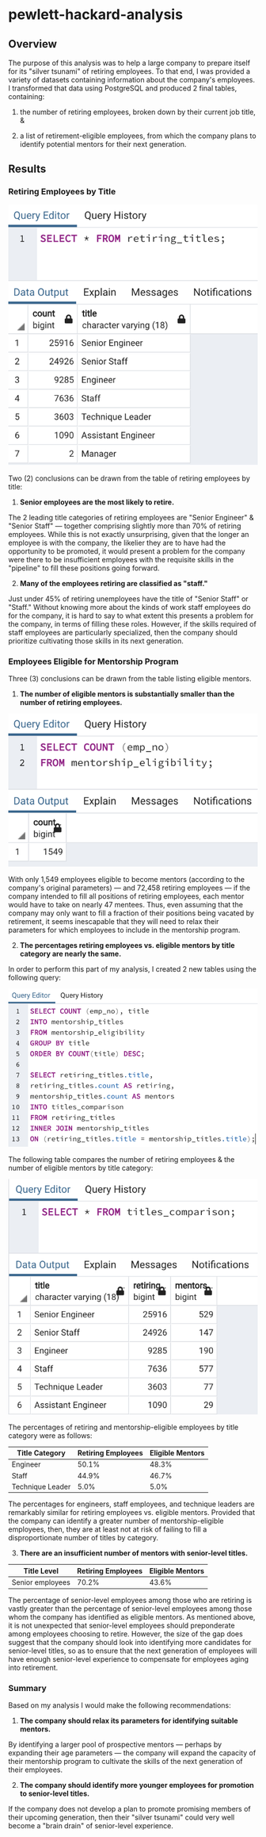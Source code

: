 # pewlett-hackard-analysis

## Overview

The purpose of this analysis was to help a large company to prepare itself for its "silver tsunami" of retiring employees. To that end, I was provided a variety of datasets containing information about the company's employees. I transformed that data using PostgreSQL and produced 2 final tables, containing:

1. the number of retiring employees, broken down by their current job title, &

2. a list of retirement-eligible employees, from which the company plans to identify potential mentors for their next generation.

## Results

### Retiring Employees by Title

![Retiring Employees by Title](resources/retiring_titles.png)

Two (2) conclusions can be drawn from the table of retiring employees by title:

1. **Senior employees are the most likely to retire.** 

The 2 leading title categories of retiring employees are "Senior Engineer" & "Senior Staff" — together comprising slightly more than 70% of retiring employees. While this is not exactly unsurprising, given that the longer an employee is with the company, the likelier they are to have had the opportunity to be promoted, it would present a problem for the company were there to be insufficient employees with the requisite skills in the "pipeline" to fill these positions going forward.

2. **Many of the employees retiring are classified as "staff."**

Just under 45% of retiring unemployees have the title of "Senior Staff" or "Staff." Without knowing more about the kinds of work staff employees do for the company, it is hard to say to what extent this presents a problem for the company, in terms of filling these roles. However, if the skills required of staff employees are particularly specialized, then the company should prioritize cultivating those skills in its next generation.

### Employees Eligible for Mentorship Program

Three (3) conclusions can be drawn from the table listing eligible mentors.

1. **The number of eligible mentors is substantially smaller than the number of retiring employees.**

![Number of Eligible Mentors](resources/mentorship_eligibility.png)

With only 1,549 employees eligible to become mentors (according to the company's original parameters) — and 72,458 retiring employees — if the company intended to fill all positions of retiring employees, each mentor would have to take on nearly 47 mentees. Thus, even assuming that the company may only want to fill a fraction of their positions being vacated by retirement, it seems inescapable that they will need to relax their parameters for which employees to include in the mentorship program.

2. **The percentages retiring employees vs. eligible mentors by title category are nearly the same.**

In order to perform this part of my analysis, I created 2 new tables using the following query:

![New Tables](resources/new_tables.png)

The following table compares the number of retiring employees & the number of eligible mentors by title category:

![Titles Comparison](resources/titles_comparison.png)

The percentages of retiring and mentorship-eligible employees by title category were as follows:

|Title Category|Retiring Employees|Eligible Mentors|
|---|---|---|
|Engineer|50.1%|48.3%|
|Staff|44.9%|46.7%|
|Technique Leader|5.0%|5.0%|

The percentages for engineers, staff employees, and technique leaders are remarkably similar for retiring employees vs. eligible mentors. Provided that the company can identify a greater number of mentorship-eligible employees, then, they are at least not at risk of failing to fill a disproportionate number of titles by category.

3. **There are an insufficient number of mentors with senior-level titles.**

|Title Level|Retiring Employees|Eligible Mentors|
|---|---|---|
|Senior employees|70.2%|43.6%|

The percentage of senior-level employees among those who are retiring is vastly greater than the percentage of senior-level employees among those whom the company has identified as eligible mentors. As mentioned above, it is not unexpected that senior-level employees should preponderate among employees choosing to retire. However, the size of the gap does suggest that the company should look into identifying more candidates for senior-level titles, so as to ensure that the next generation of employees will have enough senior-level experience to compensate for employees aging into retirement.

### Summary

Based on my analysis I would make the following recommendations:

1. **The company should relax its parameters for identifying suitable mentors.**

By identifying a larger pool of prospective mentors — perhaps by expanding their age parameters — the company will expand the capacity of their mentorship program to cultivate the skills of the next generation of their employees.

2. **The company should identify more younger employees for promotion to senior-level titles.**

If the company does not develop a plan to promote promising members of their upcoming generation, then their "silver tsunami" could very well become a "brain drain" of senior-level experience.
